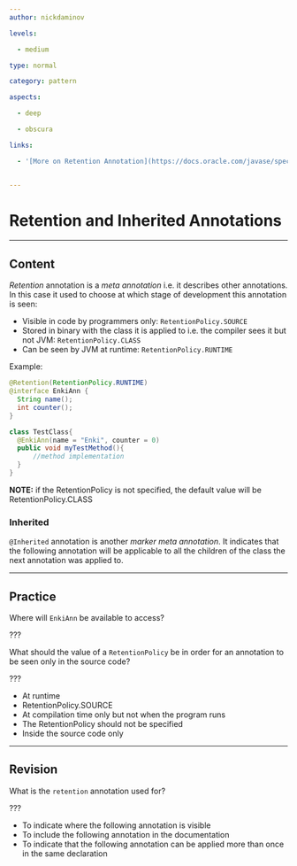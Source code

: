 ```yaml
---
author: nickdaminov

levels:

  - medium

type: normal

category: pattern

aspects:

  - deep

  - obscura

links:

  - '[More on Retention Annotation](https://docs.oracle.com/javase/specs/jls/se8/html/jls-9.html#jls-9.6.4.2){website}'


---
```


# Retention and Inherited Annotations

---
## Content

*Retention* annotation is a *meta annotation* i.e. it describes other annotations. In this case it used to choose at which stage of development this annotation is seen:
 - Visible in code by programmers only: `RetentionPolicy.SOURCE`
 - Stored in binary with the class it is applied to i.e. the compiler sees it but not JVM: `RetentionPolicy.CLASS`
 - Can be seen by JVM at runtime: `RetentionPolicy.RUNTIME`

Example:
```java
@Retention(RetentionPolicy.RUNTIME)
@interface EnkiAnn {
  String name();
  int counter();
}

class TestClass{
  @EnkiAnn(name = "Enki", counter = 0)
  public void myTestMethod(){
      //method implementation
  }
}
```

**NOTE:** if the RetentionPolicy is not specified, the default value will be RetentionPolicy.CLASS

### Inherited

`@Inherited` annotation is another *marker meta annotation*. It indicates that the following annotation will be applicable to all the children of the class the next annotation was applied to.

---
## Practice

Where will `EnkiAnn` be available to access?

???

What should the value of a `RetentionPolicy` be in order for an annotation to be seen only in the source code?

???


* At runtime
* RetentionPolicy.SOURCE
* At compilation time only but not when the program runs
* The RetentionPolicy should not be specified
* Inside the source code only

---
## Revision

What is the `retention` annotation used for?

???


* To indicate where the following annotation is visible
* To include the following annotation in the documentation
* To indicate that the following annotation can be applied more than once in the same declaration
 
